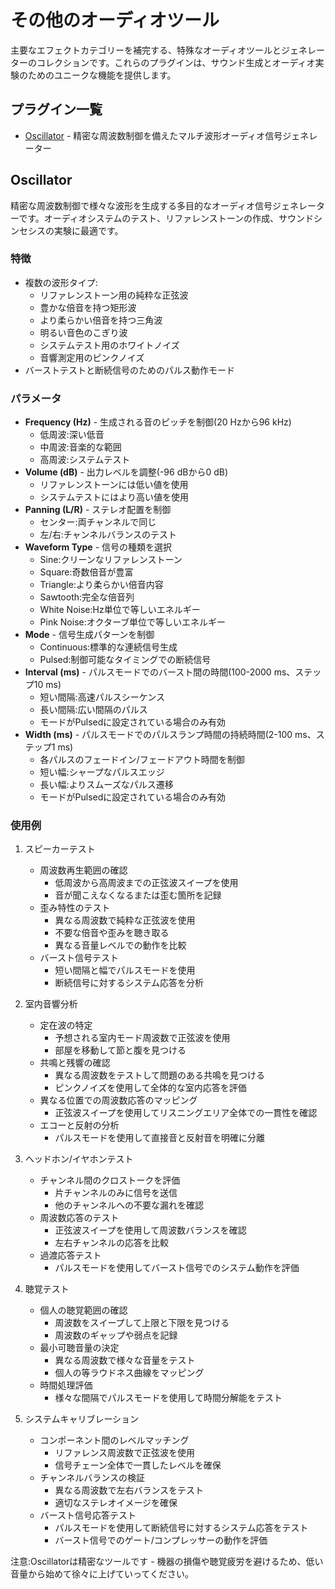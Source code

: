 # その他のオーディオツール

主要なエフェクトカテゴリーを補完する、特殊なオーディオツールとジェネレーターのコレクションです。これらのプラグインは、サウンド生成とオーディオ実験のためのユニークな機能を提供します。

## プラグイン一覧

- [Oscillator](#oscillator) - 精密な周波数制御を備えたマルチ波形オーディオ信号ジェネレーター

## Oscillator

精密な周波数制御で様々な波形を生成する多目的なオーディオ信号ジェネレーターです。オーディオシステムのテスト、リファレンストーンの作成、サウンドシンセシスの実験に最適です。

### 特徴
- 複数の波形タイプ:
  - リファレンストーン用の純粋な正弦波
  - 豊かな倍音を持つ矩形波
  - より柔らかい倍音を持つ三角波
  - 明るい音色のこぎり波
  - システムテスト用のホワイトノイズ
  - 音響測定用のピンクノイズ
- バーストテストと断続信号のためのパルス動作モード

### パラメータ
- **Frequency (Hz)** - 生成される音のピッチを制御(20 Hzから96 kHz)
  - 低周波:深い低音
  - 中周波:音楽的な範囲
  - 高周波:システムテスト
- **Volume (dB)** - 出力レベルを調整(-96 dBから0 dB)
  - リファレンストーンには低い値を使用
  - システムテストにはより高い値を使用
- **Panning (L/R)** - ステレオ配置を制御
  - センター:両チャンネルで同じ
  - 左/右:チャンネルバランスのテスト
- **Waveform Type** - 信号の種類を選択
  - Sine:クリーンなリファレンストーン
  - Square:奇数倍音が豊富
  - Triangle:より柔らかい倍音内容
  - Sawtooth:完全な倍音列
  - White Noise:Hz単位で等しいエネルギー
  - Pink Noise:オクターブ単位で等しいエネルギー
- **Mode** - 信号生成パターンを制御
  - Continuous:標準的な連続信号生成
  - Pulsed:制御可能なタイミングでの断続信号
- **Interval (ms)** - パルスモードでのバースト間の時間(100-2000 ms、ステップ10 ms)
  - 短い間隔:高速パルスシーケンス
  - 長い間隔:広い間隔のパルス
  - モードがPulsedに設定されている場合のみ有効
- **Width (ms)** - パルスモードでのパルスランプ時間の持続時間(2-100 ms、ステップ1 ms)
  - 各パルスのフェードイン/フェードアウト時間を制御
  - 短い幅:シャープなパルスエッジ
  - 長い幅:よりスムーズなパルス遷移
  - モードがPulsedに設定されている場合のみ有効

### 使用例

1. スピーカーテスト
   - 周波数再生範囲の確認
     * 低周波から高周波までの正弦波スイープを使用
     * 音が聞こえなくなるまたは歪む箇所を記録
   - 歪み特性のテスト
     * 異なる周波数で純粋な正弦波を使用
     * 不要な倍音や歪みを聴き取る
     * 異なる音量レベルでの動作を比較
   - バースト信号テスト
     * 短い間隔と幅でパルスモードを使用
     * 断続信号に対するシステム応答を分析

2. 室内音響分析
   - 定在波の特定
     * 予想される室内モード周波数で正弦波を使用
     * 部屋を移動して節と腹を見つける
   - 共鳴と残響の確認
     * 異なる周波数をテストして問題のある共鳴を見つける
     * ピンクノイズを使用して全体的な室内応答を評価
   - 異なる位置での周波数応答のマッピング
     * 正弦波スイープを使用してリスニングエリア全体での一貫性を確認
   - エコーと反射の分析
     * パルスモードを使用して直接音と反射音を明確に分離

3. ヘッドホン/イヤホンテスト
   - チャンネル間のクロストークを評価
     * 片チャンネルのみに信号を送信
     * 他のチャンネルへの不要な漏れを確認
   - 周波数応答のテスト
     * 正弦波スイープを使用して周波数バランスを確認
     * 左右チャンネルの応答を比較
   - 過渡応答テスト
     * パルスモードを使用してバースト信号でのシステム動作を評価

4. 聴覚テスト
   - 個人の聴覚範囲の確認
     * 周波数をスイープして上限と下限を見つける
     * 周波数のギャップや弱点を記録
   - 最小可聴音量の決定
     * 異なる周波数で様々な音量をテスト
     * 個人の等ラウドネス曲線をマッピング
   - 時間処理評価
     * 様々な間隔でパルスモードを使用して時間分解能をテスト

5. システムキャリブレーション
   - コンポーネント間のレベルマッチング
     * リファレンス周波数で正弦波を使用
     * 信号チェーン全体で一貫したレベルを確保
   - チャンネルバランスの検証
     * 異なる周波数で左右バランスをテスト
     * 適切なステレオイメージを確保
   - バースト信号応答テスト
     * パルスモードを使用して断続信号に対するシステム応答をテスト
     * バースト信号でのゲート/コンプレッサーの動作を評価

注意:Oscillatorは精密なツールです - 機器の損傷や聴覚疲労を避けるため、低い音量から始めて徐々に上げていってください。
